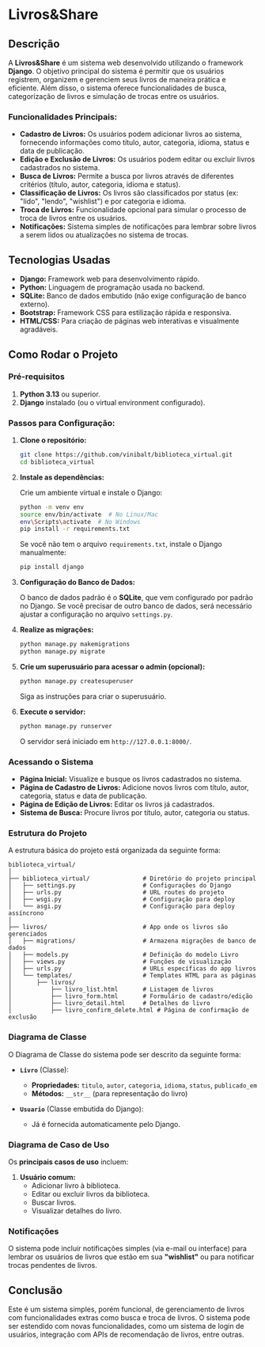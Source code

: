 
# Livros&Share

## Descrição

A **Livros&Share** é um sistema web desenvolvido utilizando o framework **Django**. O objetivo principal do sistema é permitir que os usuários registrem, organizem e gerenciem seus livros de maneira prática e eficiente. Além disso, o sistema oferece funcionalidades de busca, categorização de livros e simulação de trocas entre os usuários.

### Funcionalidades Principais:
- **Cadastro de Livros:** Os usuários podem adicionar livros ao sistema, fornecendo informações como título, autor, categoria, idioma, status e data de publicação.
- **Edição e Exclusão de Livros:** Os usuários podem editar ou excluir livros cadastrados no sistema.
- **Busca de Livros:** Permite a busca por livros através de diferentes critérios (título, autor, categoria, idioma e status).
- **Classificação de Livros:** Os livros são classificados por status (ex: "lido", "lendo", "wishlist") e por categoria e idioma.
- **Troca de Livros:** Funcionalidade opcional para simular o processo de troca de livros entre os usuários.
- **Notificações:** Sistema simples de notificações para lembrar sobre livros a serem lidos ou atualizações no sistema de trocas.

## Tecnologias Usadas

- **Django:** Framework web para desenvolvimento rápido.
- **Python:** Linguagem de programação usada no backend.
- **SQLite:** Banco de dados embutido (não exige configuração de banco externo).
- **Bootstrap:** Framework CSS para estilização rápida e responsiva.
- **HTML/CSS:** Para criação de páginas web interativas e visualmente agradáveis.

## Como Rodar o Projeto

### Pré-requisitos

1. **Python 3.13** ou superior.
2. **Django** instalado (ou o virtual environment configurado).

### Passos para Configuração:

1. **Clone o repositório:**

   ```bash
   git clone https://github.com/vinibalt/biblioteca_virtual.git
   cd biblioteca_virtual
   ```

2. **Instale as dependências:**

   Crie um ambiente virtual e instale o Django:

   ```bash
   python -m venv env
   source env/bin/activate  # No Linux/Mac
   env\Scripts\activate  # No Windows
   pip install -r requirements.txt
   ```

   Se você não tem o arquivo `requirements.txt`, instale o Django manualmente:

   ```bash
   pip install django
   ```

3. **Configuração do Banco de Dados:**

   O banco de dados padrão é o **SQLite**, que vem configurado por padrão no Django. Se você precisar de outro banco de dados, será necessário ajustar a configuração no arquivo `settings.py`.

4. **Realize as migrações:**

   ```bash
   python manage.py makemigrations
   python manage.py migrate
   ```

5. **Crie um superusuário para acessar o admin (opcional):**

   ```bash
   python manage.py createsuperuser
   ```

   Siga as instruções para criar o superusuário.

6. **Execute o servidor:**

   ```bash
   python manage.py runserver
   ```

   O servidor será iniciado em `http://127.0.0.1:8000/`.

### Acessando o Sistema

- **Página Inicial:** Visualize e busque os livros cadastrados no sistema.
- **Página de Cadastro de Livros:** Adicione novos livros com título, autor, categoria, status e data de publicação.
- **Página de Edição de Livros:** Editar os livros já cadastrados.
- **Sistema de Busca:** Procure livros por título, autor, categoria ou status.

### Estrutura do Projeto

A estrutura básica do projeto está organizada da seguinte forma:

```
biblioteca_virtual/
│
├── biblioteca_virtual/               # Diretório do projeto principal
│   ├── settings.py                   # Configurações do Django
│   ├── urls.py                       # URL routes do projeto
│   ├── wsgi.py                       # Configuração para deploy
│   └── asgi.py                       # Configuração para deploy assíncrono
│
├── livros/                           # App onde os livros são gerenciados
│   ├── migrations/                   # Armazena migrações de banco de dados
│   ├── models.py                     # Definição do modelo Livro
│   ├── views.py                      # Funções de visualização
│   ├── urls.py                       # URLs específicas do app livros
│   └── templates/                    # Templates HTML para as páginas
│       ├── livros/
│           ├── livro_list.html       # Listagem de livros
│           ├── livro_form.html       # Formulário de cadastro/edição
│           ├── livro_detail.html     # Detalhes do livro
│           ├── livro_confirm_delete.html # Página de confirmação de exclusão
```

### Diagrama de Classe

O Diagrama de Classe do sistema pode ser descrito da seguinte forma:

- **`Livro`** (Classe):
  - **Propriedades:** `titulo`, `autor`, `categoria`, `idioma`, `status`, `publicado_em`
  - **Métodos:** `__str__` (para representação do livro)

- **`Usuario`** (Classe embutida do Django):
  - Já é fornecida automaticamente pelo Django.

### Diagrama de Caso de Uso

Os **principais casos de uso** incluem:
1. **Usuário comum:**
   - Adicionar livro à biblioteca.
   - Editar ou excluir livros da biblioteca.
   - Buscar livros.
   - Visualizar detalhes do livro.
### Notificações

O sistema pode incluir notificações simples (via e-mail ou interface) para lembrar os usuários de livros que estão em sua **"wishlist"** ou para notificar trocas pendentes de livros.

## Conclusão

Este é um sistema simples, porém funcional, de gerenciamento de livros com funcionalidades extras como busca e troca de livros. O sistema pode ser estendido com novas funcionalidades, como um sistema de login de usuários, integração com APIs de recomendação de livros, entre outras.

